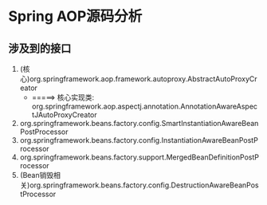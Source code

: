 # Spring AOP源码分析

## 涉及到的接口

1. (核心)org.springframework.aop.framework.autoproxy.AbstractAutoProxyCreator
    - =====> 核心实现类: org.springframework.aop.aspectj.annotation.AnnotationAwareAspectJAutoProxyCreator
2. org.springframework.beans.factory.config.SmartInstantiationAwareBeanPostProcessor
3. org.springframework.beans.factory.config.InstantiationAwareBeanPostProcessor
4. org.springframework.beans.factory.support.MergedBeanDefinitionPostProcessor
5. (Bean销毁相关)org.springframework.beans.factory.config.DestructionAwareBeanPostProcessor